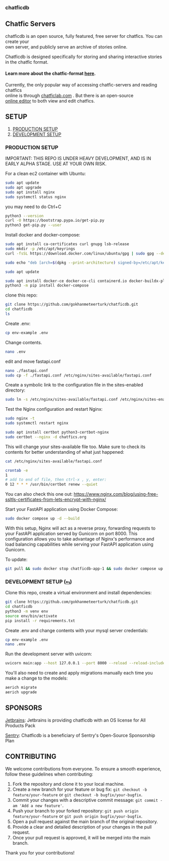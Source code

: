 ### chatficdb

## Chatfic Servers
chatficdb is an open source, fully featured, free server for chatfics. You can create your  
own server, and publicly serve an archive of stories online.

Chatficdb is designed specifically for storing and sharing interactive stories  
in the chatfic format.

#### Learn more about the chatfic-format [here](https://gokhanmeteerturk.github.io/chatfic-format/).

Currently, the only popular way of accessing chatfic-servers and reading chatfics  
online is through [chatficlab.com](https://chatficlab.com) . But there is an open-source  
[online editor](https://github.com/gokhanmeteerturk/chatficbasic-html-editor) to both view and edit chatfics.

## SETUP

1. [PRODUCTION SETUP](#production-setup)
2. [DEVELOPMENT SETUP](#development-setup-)

### PRODUCTION SETUP

IMPORTANT: THIS REPO IS UNDER HEAVY DEVELOPMENT, AND IS IN EARLY ALPHA STAGE. USE AT YOUR OWN RISK.

For a clean ec2 container with Ubuntu:

```bash
sudo apt update
sudo apt upgrade
sudo apt install nginx
sudo systemctl status nginx
```

you may need to do Ctrl+C

```bash
python3 --version
curl -O https://bootstrap.pypa.io/get-pip.py
python3 get-pip.py --user
```

Install docker and docker-compose:

```bash
sudo apt install ca-certificates curl gnupg lsb-release
sudo mkdir -p /etc/apt/keyrings
curl -fsSL https://download.docker.com/linux/ubuntu/gpg | sudo gpg --dearmor -o /etc/apt/keyrings/docker.gpg

sudo echo "deb [arch=$(dpkg --print-architecture) signed-by=/etc/apt/keyrings/docker.gpg] https://download.docker.com/linux/ubuntu $(lsb_release -cs) stable" | sudo tee /etc/apt/sources.list.d/docker.list > /dev/null

sudo apt update

sudo apt install docker-ce docker-ce-cli containerd.io docker-buildx-plugin docker-compose-plugin
python3 -m pip install docker-compose
```

clone this repo:

```bash
git clone https://github.com/gokhanmeteerturk/chatficdb.git
cd chatficdb
ls
```

Create .env:

```bash
cp env-example .env
```

Change contents.

```bash
nano .env
```
edit and move fastapi.conf

```bash
nano ./fastapi.conf
sudo cp -f ./fastapi.conf /etc/nginx/sites-available/fastapi.conf
```

Create a symbolic link to the configuration file in the sites-enabled
directory:

```bash
sudo ln -s /etc/nginx/sites-available/fastapi.conf /etc/nginx/sites-enabled/
```

Test the Nginx configuration and restart Nginx:

```bash
sudo nginx -t
sudo systemctl restart nginx
```

```bash
sudo apt install certbot python3-certbot-nginx
sudo certbot --nginx -d chatfics.org
```

This will change your sites-available file too. Make sure to check its contents
for better understanding of what just happened:

```bash
cat /etc/nginx/sites-available/fastapi.conf
```

```bash
crontab -e
1
# add to end of file, then ctrl-x , y, enter:
0 12 * * * /usr/bin/certbot renew --quiet
```

You can also check this one out:
https://www.nginx.com/blog/using-free-ssltls-certificates-from-lets-encrypt-with-nginx/

Start your FastAPI application using Docker Compose:

```bash
sudo docker compose up -d --build
```

With this setup, Nginx will act as a reverse proxy, forwarding requests to your
FastAPI application served by Gunicorn on port 8000. This configuration allows
you to take advantage of Nginx's performance and load balancing capabilities
while serving your FastAPI application using Gunicorn.

To update:

```bash
git pull && sudo docker stop chatficdb-app-1 && sudo docker compose up -d --build
```

### DEVELOPMENT SETUP ([⮢](#setup))

Clone this repo, create a virtual environment and install dependencies:

```bash
git clone https://github.com/gokhanmeteerturk/chatficdb.git
cd chatficdb
python3 -m venv env
source env/bin/activate
pip install -r requirements.txt
```

Create .env and change contents with your mysql server credentials:

```bash
cp env-example .env
nano .env
```

Run the development server with uvicorn:

```bash
uvicorn main:app --host 127.0.0.1 --port 8000 --reload --reload-include '*.html' --reload-include '.env'
```

You'll also need to create and apply migrations manually each time you make a change to the models:

```bash
aerich migrate
aerich upgrade
```

## SPONSORS


[Jetbrains](https://www.jetbrains.com/): Jetbrains is providing chatficdb with an OS license for All Products Pack

[Sentry](https://sentry.io/welcome): Chatficdb is a beneficiary of Sentry's Open-Source Sponsorship Plan

## CONTRIBUTING

We welcome contributions from everyone. To ensure a smooth experience, follow these guidelines when contributing:

1. Fork the repository and clone it to your local machine.
2. Create a new branch for your feature or bug fix: `git checkout -b feature/your-feature` or `git checkout -b bugfix/your-bugfix`.
3. Commit your changes with a descriptive commit message: `git commit -am 'Add a new feature'`.
4. Push your branch to your forked repository: `git push origin feature/your-feature` or `git push origin bugfix/your-bugfix`.
5. Open a pull request against the main branch of the original repository.
6. Provide a clear and detailed description of your changes in the pull request.
7. Once your pull request is approved, it will be merged into the main branch.

Thank you for your contributions!
